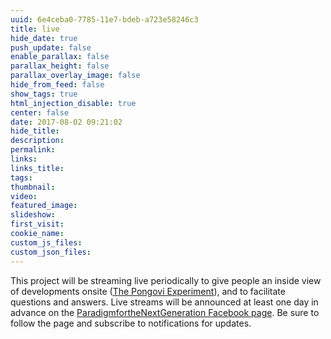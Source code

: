 ```yaml
---
uuid: 6e4ceba0-7785-11e7-bdeb-a723e58246c3
title: live
hide_date: true
push_update: false
enable_parallax: false
parallax_height: false
parallax_overlay_image: false
hide_from_feed: false
show_tags: true
html_injection_disable: true
center: false
date: 2017-08-02 09:21:02
hide_title:
description:
permalink:
links:
links_title:
tags:
thumbnail:
video:
featured_image:
slideshow:
first_visit:
cookie_name:
custom_js_files:
custom_json_files:
---
```

This project will be streaming live periodically to give people an inside view of developments onsite ([The Pongovi Experiment](/the-pongovi-experiment)), and to facilitate questions and answers. Live streams will be announced at least one day in advance on the [ParadigmfortheNextGeneration Facebook page](http://facebook.com/ParadigmfortheNextGeneration). Be sure to follow the page and subscribe to notifications for updates.